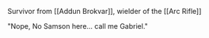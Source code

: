 Survivor from [[Addun Brokvar]], wielder of the [[Arc Rifle]]


"Nope, No Samson here... call me Gabriel."